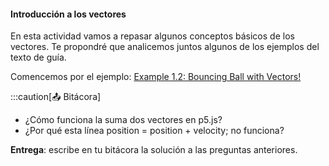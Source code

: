 #### Introducción a los vectores

En esta actividad vamos a repasar algunos conceptos básicos de los vectores. Te propondré que analicemos 
juntos algunos de los ejemplos del texto de guía.


Comencemos por el ejemplo: [Example 1.2: Bouncing Ball with Vectors!](https://natureofcode.com/vectors/#example-12-bouncing-ball-with-vectors)



:::caution[📤 Bitácora] 
- ¿Cómo funciona la suma dos vectores en p5.js?
- ¿Por qué esta línea position = position + velocity; no funciona?




**Entrega**: escribe en tu bitácora la solución a las preguntas anteriores.


